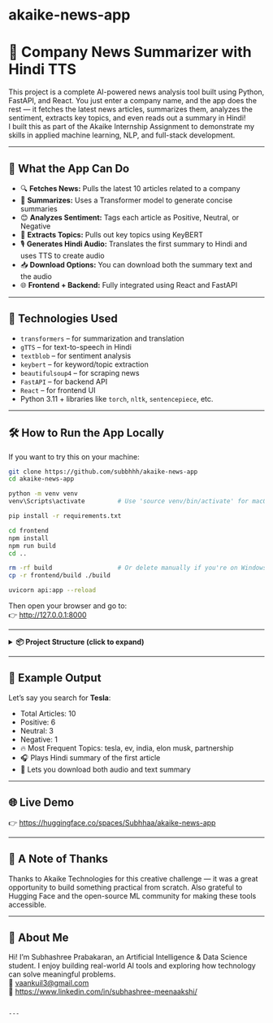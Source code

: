 
# akaike-news-app 

# 📰 Company News Summarizer with Hindi TTS  
This project is a complete AI-powered news analysis tool built using Python, FastAPI, and React. You just enter a company name, and the app does the rest — it fetches the latest news articles, summarizes them, analyzes the sentiment, extracts key topics, and even reads out a summary in Hindi!  
I built this as part of the Akaike Internship Assignment to demonstrate my skills in applied machine learning, NLP, and full-stack development.

---

## 🚀 What the App Can Do  
- 🔍 **Fetches News:** Pulls the latest 10 articles related to a company  
- 📄 **Summarizes:** Uses a Transformer model to generate concise summaries  
- 😊 **Analyzes Sentiment:** Tags each article as Positive, Neutral, or Negative  
- 🔑 **Extracts Topics:** Pulls out key topics using KeyBERT  
- 🎙️ **Generates Hindi Audio:** Translates the first summary to Hindi and uses TTS to create audio  
- 📥 **Download Options:** You can download both the summary text and the audio  
- 🌐 **Frontend + Backend:** Fully integrated using React and FastAPI  

---

## 🧠 Technologies Used  
- `transformers` – for summarization and translation  
- `gTTS` – for text-to-speech in Hindi  
- `textblob` – for sentiment analysis  
- `keybert` – for keyword/topic extraction  
- `beautifulsoup4` – for scraping news  
- `FastAPI` – for backend API  
- `React` – for frontend UI  
- Python 3.11 + libraries like `torch`, `nltk`, `sentencepiece`, etc.

---

## 🛠 How to Run the App Locally  
If you want to try this on your machine:  
```bash
git clone https://github.com/subbhhh/akaike-news-app
cd akaike-news-app

python -m venv venv
venv\Scripts\activate         # Use 'source venv/bin/activate' for macOS/Linux

pip install -r requirements.txt

cd frontend
npm install
npm run build
cd ..

rm -rf build                  # Or delete manually if you're on Windows
cp -r frontend/build ./build

uvicorn api:app --reload
```

Then open your browser and go to:  
👉 http://127.0.0.1:8000

---

<details>
<summary><strong>📦 Project Structure (click to expand)</strong></summary>

```
akaike-news-app/
├── api.py                 # FastAPI backend
├── app.py                 # Gradio version (optional legacy)
├── utils.py               # Core logic: summarization, sentiment, keywords, TTS
├── requirements.txt       # Python dependencies
├── README.md              # This file!
├── summary_hi.mp3         # Hindi audio summary (auto-generated)
├── summary_XXXX.txt       # Text summary download (auto-generated)
├── build/                 # Final frontend build served by FastAPI
├── frontend/              # React frontend source
└── venv/                  # Python virtual environment (excluded from GitHub)
```
</details>

---

## 🧪 Example Output  
Let’s say you search for **Tesla**:  
- Total Articles: 10  
- Positive: 6  
- Neutral: 3  
- Negative: 1  
- 🔥 Most Frequent Topics: tesla, ev, india, elon musk, partnership  
- 🎧 Plays Hindi summary of the first article  
- 📄 Lets you download both audio and text summary  

---

## 🌐 Live Demo  
👉 https://huggingface.co/spaces/Subhhaa/akaike-news-app

---

## 🙏 A Note of Thanks  
Thanks to Akaike Technologies for this creative challenge — it was a great opportunity to build something practical from scratch. Also grateful to Hugging Face and the open-source ML community for making these tools accessible.

---

## 👋 About Me  
Hi! I’m Subhashree Prabakaran, an Artificial Intelligence & Data Science student. I enjoy building real-world AI tools and exploring how technology can solve meaningful problems.  
📧 vaankuil3@gmail.com  
🔗 https://www.linkedin.com/in/subhashree-meenaakshi/
```

---
